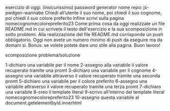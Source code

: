 esercizio di oggi: (insicurissimo) password generator
nome repo: js-pwdgen-wannabe
Chiedi all’utente il suo nome,
poi chiedi il suo cognome,
poi chiedi il suo colore preferito
Infine scrivi sulla pagina nomecognomecolorepreferito23
Come prima cosa da oggi realizzate un file README.md in cui scrivete il testo dell'esercizio e la sua scomposizione in sotto problemi. Alla realizzazione del file README.md corrisponde un push obbligatorio.
Oggi non avete un numero minimo di push da eseguire ma da domani sì.
Bonus: se volete potete dare uno stile alla pagina.
Buon lavoro!


scomposizione problema/soluzione

1-dichiaro una variabile per il nome
2-assegno alla variabile il valore recuperato tramite una promt
3-dichiaro una variabile per il cognome
4-assegno una variabile attraverso il valore recuperato tramite una seconda promt
5-dichiaro una variabile per il colore preferito
6-assegno una variabile attraverso il valore recuperato tramite una terza promt
7-dichiaro una variabile
8-creo il template literal
9-scrivo all'interno del template literal nomecognomecolorepreferito23
10-assegno questa variabile al document.getelementbyid.innerhtml